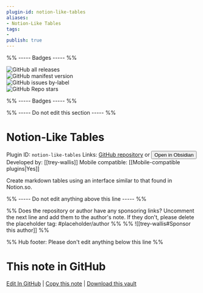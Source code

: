```yaml
---
plugin-id: notion-like-tables
aliases:
- Notion-Like Tables
tags: 
- 
publish: true
---
```


%% ----- Badges ----- %%

![GitHub all releases](https://img.shields.io/github/downloads/trey-wallis/obsidian-notion-like-tables/total?color=573E7A&logo=github&style=for-the-badge)   
![GitHub manifest version](https://img.shields.io/github/manifest-json/v/trey-wallis/obsidian-notion-like-tables?color=573E7A&logo=github&style=for-the-badge)   
![GitHub issues by-label](https://img.shields.io/github/issues/trey-wallis/obsidian-notion-like-tables/help%20wanted?color=573E7A&logo=github&style=for-the-badge)   
![GitHub Repo stars](https://img.shields.io/github/stars/trey-wallis/obsidian-notion-like-tables?color=573E7A&logo=github&style=for-the-badge)

%% ----- Badges ----- %%

%% ----- Do not edit this section ----- %%

# Notion-Like Tables

Plugin ID: `notion-like-tables`
Links: [GitHub repository](https://github.com/trey-wallis/obsidian-notion-like-tables) or [<button id=HH>Open in Obsidian</button>](obsidian://show-plugin?id=notion-like-tables)
Developed by: [[trey-wallis]]
Mobile compatible: [[Mobile-compatible plugins|Yes]]

Create markdown tables using an interface similar to that found in Notion.so.

%% ----- Do not edit anything above this line ----- %% 

%% Does the repository or author have any sponsoring links? Uncomment the next line and add them to the author's note. If they don't, please delete the placeholder tag: #placeholder/author %%
%% ![[trey-wallis#Sponsor this author]] %%

%% Hub footer: Please don't edit anything below this line %%

# This note in GitHub

<span class="git-footer">[Edit In GitHub](https://github.dev/obsidian-community/obsidian-hub/blob/main/02%20-%20Community%20Expansions/02.05%20All%20Community%20Expansions/Plugins/notion-like-tables.md "git-hub-edit-note") | [Copy this note](https://raw.githubusercontent.com/obsidian-community/obsidian-hub/main/02%20-%20Community%20Expansions/02.05%20All%20Community%20Expansions/Plugins/notion-like-tables.md "git-hub-copy-note") | [Download this vault](https://github.com/obsidian-community/obsidian-hub/archive/refs/heads/main.zip "git-hub-download-vault") </span>
